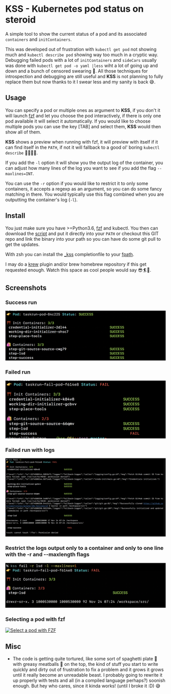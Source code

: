 # KSS - Kubernetes pod status on steroid

A simple tool to show the current status of a pod and its associated `containers` and `initContainers`. 

This was developed out of frustration with `kubectl get pod` not showing much and `kubectl describe pod` showing way too much in a cryptic way. Debugging failed pods with a lot of `initContainers` and `sideCars` usually was done with `kubectl get pod -o yaml |less` wiht a lot of going up and down and a bunch of censored swearing 🔞. All those techniques for introspection and debugging are still useful and **KSS** is not planning to fully replace them but now thanks to it I swear less and my sanity is back 😅.

## Usage

You can specify a pod or multiple ones as argument to **KSS**, if you don't it will launch [fzf](https://github.com/junegunn/fzf) and let you choose the pod interactively, if there is only one pod available it will select it automatically. If you would like to choose multiple pods you can use the key [TAB]  and select them, **KSS** would then show all of them.

**KSS** shows a preview when running with fzf, it will preview with itself if it can find itself in the `PATH`, if not it will fallback to a good ol' boring `kubectl describe` 👴🏼👵🏻.

If you add the `-l` option it will show you the output log of the container, you can adjust how many lines of the log you want to see if you add the flag `--maxlines=INT`.

You can use the `-r` option if you would like to restrict it to only some containers, it accepts a regexp as an argument, so you can do some fancy matching in there. You would typically use this flag combined when you are outputting the container's log (`-l`).

## Install

You just make sure you have >=Python3.6, [fzf](https://github.com/junegunn/fzf) and kubectl. You then can download the [script](https://raw.githubusercontent.com/chmouel/kss/master/kss) and put it directly into your `PATH` or checkout this GIT repo and link the binary into your path so you can have do some git pull to get the updates. 

With zsh you can install the [_kss](./_kss) completionfile  to your [fpath](https://unix.stackexchange.com/a/33898).

I may do a [krew](https://github.com/kubernetes-sigs/krew) plugin and/or brew homebrew repository if this get requested enough. Watch this space as cool people would say 😎🏄🤙.

## Screenshots

### Success run

![Success run](.screenshots/success.png)

### Failed run

![Fail run](.screenshots/failure.png)

### Failed run with logs

![Fail run](.screenshots/logging.png)

### Restrict the logs output only to a container and only to one line with the -r and --maxlength flags

![Restrict to some pod](.screenshots/restrict.png)

### Selecting a pod with fzf

[![Select a pod with FZF](https://asciinema.org/a/WNBiFbv0ExwPFsqPP9lvEx0SY.png)](https://asciinema.org/a/WNBiFbv0ExwPFsqPP9lvEx0SY)


## Misc

* The code is getting quite tortured, like some sort of spaghetti plate 🍝 with greasy meatballs 🥩 on the top, the kind of stuff you start to write quickly and dirty out of frustration to fix a problem and it grows it grows until it really become an unreadable beast. I probably going to rewrite it up properly with tests and all (in a compiled language perhaps?) soonish enough. But hey who cares, since it kinda works! (until I broke it :D) 😅

